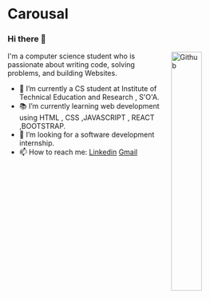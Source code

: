 # Carousal
### Hi there 👋

<img width="35%" align="right" alt="Github" src="https://user-images.githubusercontent.com/48678280/88862734-4903af80-d201-11ea-968b-9c939d88a37c.gif" />

I'm a computer science student who is passionate about writing code, solving problems, and building Websites.

- 🔭 I’m currently a CS student at Institute of Technical Education and Research , S'O'A.
- 📚 I’m currently learning  web development using HTML , CSS ,JAVASCRIPT , REACT ,BOOTSTRAP.
- 👯 I’m looking for a software development internship. 
- 📫 How to reach me: [Linkedin](https://www.linkedin.com/in/akshyat-pattnaik-0976b32b9/) [Gmail](mailto:akshyatpattnaik07@gmail.com)
